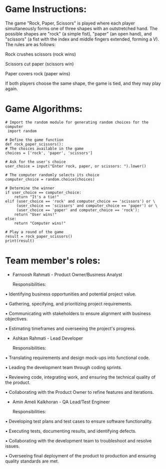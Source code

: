 # Game Instructions:

The game "Rock, Paper, Scissors" is played where each player simultaneously forms one of three shapes with an outstretched hand. The possible shapes are "rock" (a simple fist), "paper" (an open hand), and "scissors" (a fist with the index and middle fingers extended, forming a V). The rules are as follows:

Rock crushes scissors (rock wins)

Scissors cut paper (scissors win)

Paper covers rock (paper wins)

If both players choose the same shape, the game is tied, and they may play again.


# Game Algorithms:


    # Import the random module for generating random choices for the computer
     import random

    # Define the game function
    def rock_paper_scissors():
    # The choices available in the game
    choices = ['rock', 'paper', 'scissors']
    
    # Ask for the user's choice
    user_choice = input("Enter rock, paper, or scissors: ").lower()
    
    # The computer randomly selects its choice
    computer_choice = random.choice(choices)
    
    # Determine the winner
    if user_choice == computer_choice:
        return "It's a tie!"
    elif (user_choice == 'rock' and computer_choice == 'scissors') or \
         (user_choice == 'scissors' and computer_choice == 'paper') or \
         (user_choice == 'paper' and computer_choice == 'rock'):
        return "User wins!"
    else:
        return "Computer wins!"

    # Play a round of the game
    result = rock_paper_scissors()
    print(result)

# Team member's roles:

- Farnoosh Rahmati - Product Owner/Business Analyst

    Responsibilities:

•	Identifying business opportunities and potential project value.

•	Gathering, specifying, and prioritizing project requirements.

•	Communicating with stakeholders to ensure alignment with business objectives.

•	Estimating timeframes and overseeing the project's progress.


- Ashkan Rahmati - Lead Developer

    Responsibilities:

•	Translating requirements and design mock-ups into functional code.

•	Leading the development team through coding sprints.

•	Reviewing code, integrating work, and ensuring the technical quality of the product.

•	Collaborating with the Product Owner to refine features and iterations.


- Amin Ameli Kalkhoran - QA Lead/Test Engineer

    Responsibilities:

•	Developing test plans and test cases to ensure software functionality.

•	Executing tests, documenting results, and identifying defects.

•	Collaborating with the development team to troubleshoot and resolve issues.

•	Overseeing final deployment of the product to production and ensuring quality standards are met.

